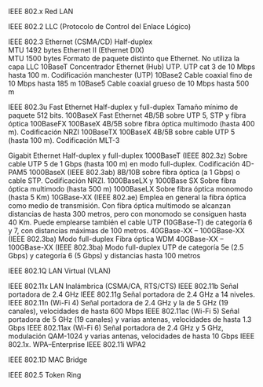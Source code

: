 
IEEE 802.x	Red LAN

IEEE 802.2	LLC (Protocolo de Control del Enlace Lógico)

IEEE 802.3	Ethernet (CSMA/CD) Half-duplex	
		MTU 1492 bytes
	Ethernet II (Ethernet DIX)	
 		MTU 1500 bytes		Formato de paquete distinto que Ethernet. No utiliza la capa LLC
	10BaseT					Concentrador Ethernet (Hub) UTP. UTP cat 3 de 10 Mbps hasta 100 m. Codificación manchester (UTP)
	10Base2					Cable coaxial fino de 10 Mbps hasta 185 m
	10Base5					Cable coaxial grueso de 10 Mbps hasta 500 m

IEEE 802.3u	Fast Ethernet	Half-duplex y full-duplex
	Tamaño mínimo de paquete 512 bits.
 	100BaseX				Fast Ethernet 4B/5B sobre UTP 5, STP y fibra óptica
 	100BaseFX				100BaseX 4B/5B sobre fibra óptica multimodo (hasta 400 m). Codificación NRZI
 	100BaseTX				100BaseX 4B/5B sobre cable UTP 5 (hasta 100 m). Codificación MLT-3

Gigabit Ethernet	Half-duplex y full-duplex
 	1000BaseT (IEEE 802.3z)			Sobre cable UTP 5 de 1 Gbps (hasta 100 m) en modo full-duplex. Codificación 4D-PAM5
 	1000BaseX (IEEE 802.3ab)		8B/10B sobre fibra óptica (a 1 Gbps) o cable STP. Codificación NRZI.
 		1000BaseLX y 1000Base SX	Sobre fibra óptica multimodo (hasta 500 m)
 		1000BaseLX			Sobre fibra óptica monomodo (hasta 5 Km)
	10GBase-XX (IEEE 802.ae)
 		Emplea en general la fibra óptica como medio de transmisión. Con fibra óptica multimodo se alcanzan distancias de hasta 300 metros, pero con monomodo se consiguen hasta 40 Km.
   		Puede emplearse también el cable UTP (10GBase-T) de categoría 6 y 7, con distancias máximas de 100 metros.
     	40GBase-XX – 100GBase-XX (IEEE 802.3ba) 	Modo full-duplex
      		Fibra óptica WDM
	40GBase-XX – 100GBase-XX (IEEE 802.3ba)		Modo full-duplex
 		UTP de categoría 5e (2.5 Gbps) y categoría 6 (5 Gbps) y distancias hasta 100 metros

IEEE 802.1Q	LAN Virtual (VLAN)

IEEE 802.11x	LAN Inalámbrica (CSMA/CA, RTS/CTS)
	IEEE 802.11b				Señal portadora de 2.4 GHz
 	IEEE 802.11g				Señal portadora de 2.4 GHz a 14 niveles.
	IEEE 802.11n  (Wi-Fi 4)			Señal portadora de 2.4 GHz y la de 5 GHz (19 canales), velocidades de hasta 600 Mbps
	IEEE 802.11ac (Wi-Fi 5)			Señal portadora de 5 GHz (19 canales) y varias antenas, velocidades de hasta 1.3 Gbps
	IEEE 802.11ax (Wi-Fi 6)			Señal portadora de 2.4 GHz y 5 GHz, modulación QAM-1024 y varias antenas, velocidades de hasta 10 Gbps
	IEEE 802.1x.				WPA–Enterprise
	IEEE 802.11i 				WPA2

IEEE 802.1D	MAC Bridge

IEEE 802.5	Token Ring
